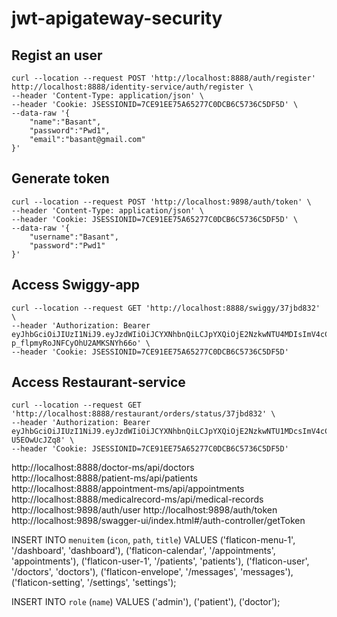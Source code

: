 # jwt-apigateway-security

## Regist an user

```
curl --location --request POST 'http://localhost:8888/auth/register'             http://localhost:8888/identity-service/auth/register \
--header 'Content-Type: application/json' \
--header 'Cookie: JSESSIONID=7CE91EE75A65277C0DCB6C5736C5DF5D' \
--data-raw '{
    "name":"Basant",
    "password":"Pwd1",
    "email":"basant@gmail.com"
}'

```

## Generate token

```
curl --location --request POST 'http://localhost:9898/auth/token' \
--header 'Content-Type: application/json' \
--header 'Cookie: JSESSIONID=7CE91EE75A65277C0DCB6C5736C5DF5D' \
--data-raw '{
    "username":"Basant",
    "password":"Pwd1"
}'
```
## Access Swiggy-app

```
curl --location --request GET 'http://localhost:8888/swiggy/37jbd832' \
--header 'Authorization: Bearer eyJhbGciOiJIUzI1NiJ9.eyJzdWIiOiJCYXNhbnQiLCJpYXQiOjE2NzkwNTU4MDIsImV4cCI6MTY3OTA1NzYwMn0.Q0bwS5_16q1Z8K-p_flpmyRoJNFCyOhU2AMKSNYh66o' \
--header 'Cookie: JSESSIONID=7CE91EE75A65277C0DCB6C5736C5DF5D'
```

## Access Restaurant-service

```
curl --location --request GET 'http://localhost:8888/restaurant/orders/status/37jbd832' \
--header 'Authorization: Bearer eyJhbGciOiJIUzI1NiJ9.eyJzdWIiOiJCYXNhbnQiLCJpYXQiOjE2NzkwNTU1MDcsImV4cCI6MTY3OTA1NzMwN30.9nNAW1rx8RoTIrhn5Abtzg7RplvT9_d-U5EOwUcJZq8' \
--header 'Cookie: JSESSIONID=7CE91EE75A65277C0DCB6C5736C5DF5D'
```



http://localhost:8888/doctor-ms/api/doctors  
http://localhost:8888/patient-ms/api/patients
http://localhost:8888/appointment-ms/api/appointments
http://localhost:8888/medicalrecord-ms/api/medical-records
http://localhost:9898/auth/user
http://localhost:9898/auth/token
http://localhost:9898/swagger-ui/index.html#/auth-controller/getToken

INSERT INTO `menuitem` (`icon`, `path`, `title`) VALUES
('flaticon-menu-1', '/dashboard', 'dashboard'),
('flaticon-calendar', '/appointments', 'appointments'),
('flaticon-user-1', '/patients', 'patients'),
('flaticon-user', '/doctors', 'doctors'),
('flaticon-envelope', '/messages', 'messages'),
('flaticon-setting', '/settings', 'settings');

INSERT INTO `role` (`name`) VALUES
('admin'),
('patient'),
('doctor');



























